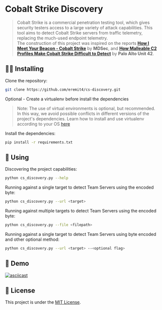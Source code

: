 # Cobalt Strike Discovery
> Cobalt Strike is a commercial penetration testing tool, which gives security testers access to a large variety of attack capabilities.
> This tool aims to detect Cobalt Strike servers from traffic telemetry, replacing the much-used endpoint telemetry.<br>
> The construction of this project was inspired on the reports <b>[How I Meet Your Beacon - Cobalt Strike](https://www.mdsec.co.uk/2022/07/part-2-how-i-met-your-beacon-cobalt-strike/)</b> by <b>MDSec</b>, 
> and <b>[How Malleable C2 Profiles Make Cobalt Strike Difficult to Detect](https://unit42.paloaltonetworks.com/cobalt-strike-malleable-c2-profile/)</b> by <b>Palo Alto Unit 42</b>.

## 👨‍💻 Installing

Clone the repository:
```bash
git clone https://github.com/eremit4/cs-discovery.git
```
Optional - Create a virtualenv before install the dependencies
> Note: The use of virtual environments is optional, but recommended. In this way, we avoid possible conflicts in different versions of the project's dependencies.
> Learn how to install and use virtualenv according to your OS [here](https://virtualenv.pypa.io/en/latest/)

Install the dependencies:
```bash
pip install -r requirements.txt
```

## 🥷️ Using

Discovering the project capabilities:
```bash
python cs_discovery.py --help
```

Running against a single target to detect Team Servers using the encoded byte:
```bash
python cs_discovery.py --url <target>
```

Running against multiple targets to detect Team Servers using the encoded byte:
```bash
python cs_discovery.py --file <filepath>
```

Running against a single target to detect Team Servers using byte encoded and other optional method:
```bash
python cs_discovery.py --url <target> --<optional flag>
```

## 🔮️ Demo
[![asciicast](https://asciinema.org/a/539062.svg)](https://asciinema.org/a/539062)

## 📝 License
This project is under the [MIT License](LICENSE).
